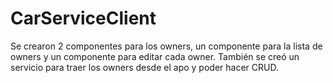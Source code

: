 # CarServiceClient

Se crearon 2 componentes para los owners, un componente para la lista de owners y un componente para editar cada owner. También
se creó un servicio para traer los owners desde el apo y poder hacer CRUD.
